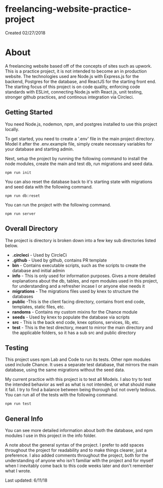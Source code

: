 # freelancing-website-practice-project
Created 02/27/2018

# About
A freelancing website based off of the concepts of sites such as upwork. This is a practice project, it is not intended to become an in production website. The technologies used are Node.js with Express.js for the backend, Postgres for the database, and ReactJS for the starting front end. The starting focus of this project is on code quality, enforcing code standards with ESLint, connecting Node.js with React.js, unit testing, stronger github practices, and continous integration via Circleci.

## Getting Started
You need Node.js, nodemon, npm, and postgres installed to use this project locally.

To get started, you need to create a '.env' file in the main project directory. Model it after the .env.example file, simply create necessary variables for your database and starting admin.

Next, setup the project by running the following command to install the node modules, create the main and test db, run migrations and seed data.
```
npm run init
```

You can also reset the database back to it's starting state with migrations and seed data with the following command.
```
npm run db:reset
```

You can run the project with the following command.
```
npm run server
```

## Overall Directory
The project is directory is broken down into a few key sub directories listed below.
* **.circleci** - Used by CircleCi
* **.github** - Used by github, contains PR template
* **bin** - Contains executable scripts, such as the scripts to create the database and initial admin
* **info** - This is only used for information purposes. Gives a more detailed explanations about the db, tables, and npm modules used in this project, for understanding and a refresher incase I or anyone else needs it
* **migrations** - The migrations files used by knex to structure the databases
* **public** -This is the client facing directory, contains front end code, templates, static files, etc.
* **randoms** - Contains my custom mixins for the Chance module
* **seeds** - Used by knex to populate the database via scripts
* **src** - This is the back end code, knex options, services, lib, etc.
* **test** - This is the test directory, meant to mirror the main directory and the applicable folders, so it has a sub src and public directory


## Testing
This project uses npm Lab and Code to run its tests. Other npm modules used include Chance. It uses a separate test database, that mirrors the main database, using the same migrations without the seed data.

My current practice with this project is to test all Models. I also try to test the intended behavior as well as what is not intended, or what should make it fail. I try to find a balance between being thorough but not overly tedious. You can run all of the tests with the following command.
```
npm run test
```

## General Info
You can see more detailed information about both the database, and npm modules I use in this project in the info folder.

A note about the general syntax of the project. I prefer to add spaces throughout the project for readability and to make things clearer, just a preference. I also added comments throughout the project, both for the understanding of anyone who isn't familiar with the project and for myself when I inevitably come back to this code weeks later and don't remember what I wrote.

Last updated: 6/11/18
